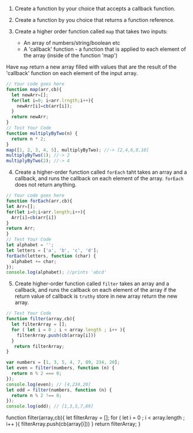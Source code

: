 1. Create a function by your choice that accepts a callback function.

2. Create a function by you choice that returns a function reference.

3. Create a higher order function called `map` that takes two inputs:
   - An array of numbers/string/boolean etc
   - A 'callback' function - a function that is applied to each element of the array (inside of the function 'map')

Have `map` return a new array filled with values that are the result of the 'callback' function on each element of the input array.

```js
// Your code goes here
function map(arr,cb){
  let newArr=[];
  for(let i=0; i<arr.lrngth;i++){
    newArr[i]=cb(arr[i]);
  }
  return newArr;
}
// Test Your Code
function multiplyByTwo(n) {
  return n * 2;
}
map([1, 2, 3, 4, 5], multiplyByTwo); //-> [2,4,6,8,10]
multiplyByTwo(1); //-> 2
multiplyByTwo(2); //-> 4
```

4. Create a higher-order function called `forEach` taht takes an array and a callback, and runs the callback on each element of the array. `forEach` does not return anything.

```js
// Your code goes here
function forEach(arr,cb){
let Arr=[];
for(let i=0;i<arr.length;i++){
  Arr[i]=cb(arr[i])
}
return Arr;
}
// Test Your Code
let alphabet = '';
let letters = ['a', 'b', 'c', 'd'];
forEach(letters, function (char) {
  alphabet += char;
});
console.log(alphabet); //prints 'abcd'
```

5. Create higher-order function called `filter` takes an array and a callback, and runs the callback on each element of the array if the return value of callback is `truthy` store in new array return the new array.

```js
// Test Your Code
function filter(array,cb){
  let filterArray = [];
  for ( let i = 0 ; i < array.length ; i++ ){
    filterArray.push(cb(array[i]))
  }
   return filterArray;
}

var numbers = [1, 3, 5, 4, 7, 89, 234, 20];
let even = filter(numbers, function (n) {
  return n % 2 === 0;
});
console.log(even); // [4,234,20]
let odd = filter(numbers, function (n) {
  return n % 2 !== 0;
});
console.log(odd); // [1,3,5,7,89]
```
function filter(array,cb){
  let filterArray = [];
  for ( let i = 0 ; i < array.length ; i++ ){
    filterArray.push(cb(array[i]))
  }
   return filterArray;
}